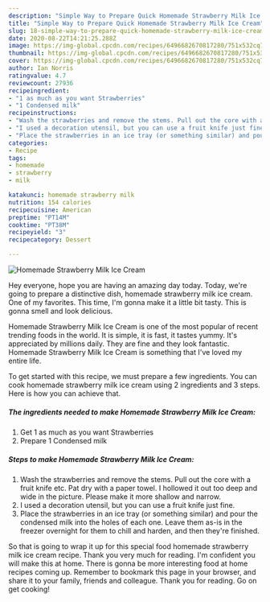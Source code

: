 ```yaml
---
description: "Simple Way to Prepare Quick Homemade Strawberry Milk Ice Cream"
title: "Simple Way to Prepare Quick Homemade Strawberry Milk Ice Cream"
slug: 18-simple-way-to-prepare-quick-homemade-strawberry-milk-ice-cream
date: 2020-08-22T14:21:25.288Z
image: https://img-global.cpcdn.com/recipes/6496682670817280/751x532cq70/homemade-strawberry-milk-ice-cream-recipe-main-photo.jpg
thumbnail: https://img-global.cpcdn.com/recipes/6496682670817280/751x532cq70/homemade-strawberry-milk-ice-cream-recipe-main-photo.jpg
cover: https://img-global.cpcdn.com/recipes/6496682670817280/751x532cq70/homemade-strawberry-milk-ice-cream-recipe-main-photo.jpg
author: Ian Norris
ratingvalue: 4.7
reviewcount: 27936
recipeingredient:
- "1 as much as you want Strawberries"
- "1 Condensed milk"
recipeinstructions:
- "Wash the strawberries and remove the stems. Pull out the core with a fruit knife etc. Pat dry with a paper towel. I hollowed it out too deep and wide in the picture. Please make it more shallow and narrow."
- "I used a decoration utensil, but you can use a fruit knife just fine."
- "Place the strawberries in an ice tray (or something similar) and pour the condensed milk into the holes of each one. Leave them as-is in the freezer overnight for them to chill and harden, and then they&#39;re finished."
categories:
- Recipe
tags:
- homemade
- strawberry
- milk

katakunci: homemade strawberry milk 
nutrition: 154 calories
recipecuisine: American
preptime: "PT14M"
cooktime: "PT38M"
recipeyield: "3"
recipecategory: Dessert

---
```



![Homemade Strawberry Milk Ice Cream](https://img-global.cpcdn.com/recipes/6496682670817280/751x532cq70/homemade-strawberry-milk-ice-cream-recipe-main-photo.jpg)

Hey everyone, hope you are having an amazing day today. Today, we're going to prepare a distinctive dish, homemade strawberry milk ice cream. One of my favorites. This time, I'm gonna make it a little bit tasty. This is gonna smell and look delicious.



Homemade Strawberry Milk Ice Cream is one of the most popular of recent trending foods in the world. It is simple, it is fast, it tastes yummy. It's appreciated by millions daily. They are fine and they look fantastic. Homemade Strawberry Milk Ice Cream is something that I've loved my entire life.


To get started with this recipe, we must prepare a few ingredients. You can cook homemade strawberry milk ice cream using 2 ingredients and 3 steps. Here is how you can achieve that.

<!--inarticleads1-->

##### The ingredients needed to make Homemade Strawberry Milk Ice Cream:

1. Get 1 as much as you want Strawberries
1. Prepare 1 Condensed milk




<!--inarticleads2-->

##### Steps to make Homemade Strawberry Milk Ice Cream:

1. Wash the strawberries and remove the stems. Pull out the core with a fruit knife etc. Pat dry with a paper towel. I hollowed it out too deep and wide in the picture. Please make it more shallow and narrow.
1. I used a decoration utensil, but you can use a fruit knife just fine.
1. Place the strawberries in an ice tray (or something similar) and pour the condensed milk into the holes of each one. Leave them as-is in the freezer overnight for them to chill and harden, and then they&#39;re finished.




So that is going to wrap it up for this special food homemade strawberry milk ice cream recipe. Thank you very much for reading. I'm confident you will make this at home. There is gonna be more interesting food at home recipes coming up. Remember to bookmark this page in your browser, and share it to your family, friends and colleague. Thank you for reading. Go on get cooking!
